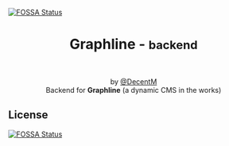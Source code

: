[![FOSSA Status](https://app.fossa.io/api/projects/git%2Bgithub.com%2FGraphline%2Fapi.svg?type=shield)](https://app.fossa.io/projects/git%2Bgithub.com%2FGraphline%2Fapi?ref=badge_shield)

<h1 align="center">
  Graphline -
  <small>backend</small>
</h1>

<div align="center">
  <br>

  by [@DecentM](https://github.com/DecentM)  
  Backend for <b>Graphline</b> (a dynamic CMS in the works)
</div>


## License
[![FOSSA Status](https://app.fossa.io/api/projects/git%2Bgithub.com%2FGraphline%2Fapi.svg?type=large)](https://app.fossa.io/projects/git%2Bgithub.com%2FGraphline%2Fapi?ref=badge_large)